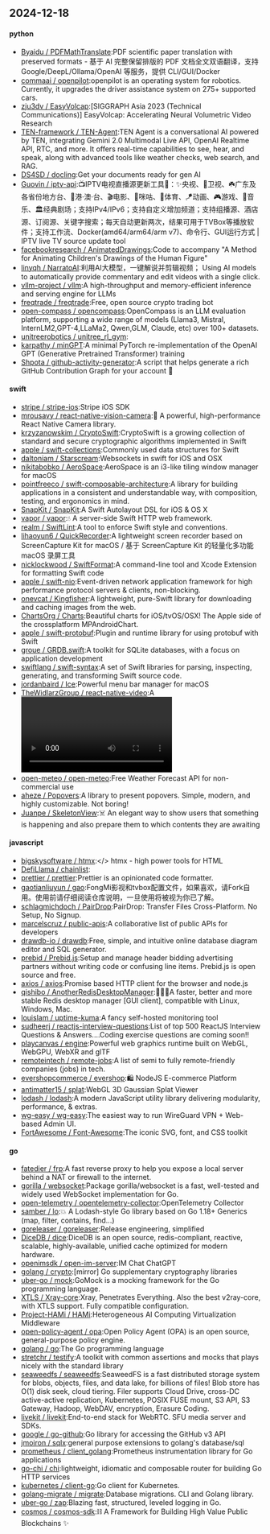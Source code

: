 ## 2024-12-18

#### python
* [Byaidu / PDFMathTranslate](https://github.com/Byaidu/PDFMathTranslate):PDF scientific paper translation with preserved formats - 基于 AI 完整保留排版的 PDF 文档全文双语翻译，支持 Google/DeepL/Ollama/OpenAI 等服务，提供 CLI/GUI/Docker
* [commaai / openpilot](https://github.com/commaai/openpilot):openpilot is an operating system for robotics. Currently, it upgrades the driver assistance system on 275+ supported cars.
* [zju3dv / EasyVolcap](https://github.com/zju3dv/EasyVolcap):[SIGGRAPH Asia 2023 (Technical Communications)] EasyVolcap: Accelerating Neural Volumetric Video Research
* [TEN-framework / TEN-Agent](https://github.com/TEN-framework/TEN-Agent):TEN Agent is a conversational AI powered by TEN, integrating Gemini 2.0 Multimodal Live API, OpenAI Realtime API, RTC, and more. It offers real-time capabilities to see, hear, and speak, along with advanced tools like weather checks, web search, and RAG.
* [DS4SD / docling](https://github.com/DS4SD/docling):Get your documents ready for gen AI
* [Guovin / iptv-api](https://github.com/Guovin/iptv-api):📺IPTV电视直播源更新工具🚀：✨央视、📡卫视、☘️广东及各省份地方台、🌊港·澳·台、🎬电影、🎥咪咕、🏀体育、🪁动画、🎮游戏、🎵音乐、🏛经典剧场；支持IPv4/IPv6；支持自定义增加频道；支持组播源、酒店源、订阅源、关键字搜索；每天自动更新两次，结果可用于TVBox等播放软件；支持工作流、Docker(amd64/arm64/arm v7)、命令行、GUI运行方式 | IPTV live TV source update tool
* [facebookresearch / AnimatedDrawings](https://github.com/facebookresearch/AnimatedDrawings):Code to accompany "A Method for Animating Children's Drawings of the Human Figure"
* [linyqh / NarratoAI](https://github.com/linyqh/NarratoAI):利用AI大模型，一键解说并剪辑视频； Using AI models to automatically provide commentary and edit videos with a single click.
* [vllm-project / vllm](https://github.com/vllm-project/vllm):A high-throughput and memory-efficient inference and serving engine for LLMs
* [freqtrade / freqtrade](https://github.com/freqtrade/freqtrade):Free, open source crypto trading bot
* [open-compass / opencompass](https://github.com/open-compass/opencompass):OpenCompass is an LLM evaluation platform, supporting a wide range of models (Llama3, Mistral, InternLM2,GPT-4,LLaMa2, Qwen,GLM, Claude, etc) over 100+ datasets.
* [unitreerobotics / unitree_rl_gym](https://github.com/unitreerobotics/unitree_rl_gym):
* [karpathy / minGPT](https://github.com/karpathy/minGPT):A minimal PyTorch re-implementation of the OpenAI GPT (Generative Pretrained Transformer) training
* [Shpota / github-activity-generator](https://github.com/Shpota/github-activity-generator):A script that helps generate a rich GitHub Contribution Graph for your account 🤖

#### swift
* [stripe / stripe-ios](https://github.com/stripe/stripe-ios):Stripe iOS SDK
* [mrousavy / react-native-vision-camera](https://github.com/mrousavy/react-native-vision-camera):📸 A powerful, high-performance React Native Camera library.
* [krzyzanowskim / CryptoSwift](https://github.com/krzyzanowskim/CryptoSwift):CryptoSwift is a growing collection of standard and secure cryptographic algorithms implemented in Swift
* [apple / swift-collections](https://github.com/apple/swift-collections):Commonly used data structures for Swift
* [daltoniam / Starscream](https://github.com/daltoniam/Starscream):Websockets in swift for iOS and OSX
* [nikitabobko / AeroSpace](https://github.com/nikitabobko/AeroSpace):AeroSpace is an i3-like tiling window manager for macOS
* [pointfreeco / swift-composable-architecture](https://github.com/pointfreeco/swift-composable-architecture):A library for building applications in a consistent and understandable way, with composition, testing, and ergonomics in mind.
* [SnapKit / SnapKit](https://github.com/SnapKit/SnapKit):A Swift Autolayout DSL for iOS & OS X
* [vapor / vapor](https://github.com/vapor/vapor):💧 A server-side Swift HTTP web framework.
* [realm / SwiftLint](https://github.com/realm/SwiftLint):A tool to enforce Swift style and conventions.
* [lihaoyun6 / QuickRecorder](https://github.com/lihaoyun6/QuickRecorder):A lightweight screen recorder based on ScreenCapture Kit for macOS / 基于 ScreenCapture Kit 的轻量化多功能 macOS 录屏工具
* [nicklockwood / SwiftFormat](https://github.com/nicklockwood/SwiftFormat):A command-line tool and Xcode Extension for formatting Swift code
* [apple / swift-nio](https://github.com/apple/swift-nio):Event-driven network application framework for high performance protocol servers & clients, non-blocking.
* [onevcat / Kingfisher](https://github.com/onevcat/Kingfisher):A lightweight, pure-Swift library for downloading and caching images from the web.
* [ChartsOrg / Charts](https://github.com/ChartsOrg/Charts):Beautiful charts for iOS/tvOS/OSX! The Apple side of the crossplatform MPAndroidChart.
* [apple / swift-protobuf](https://github.com/apple/swift-protobuf):Plugin and runtime library for using protobuf with Swift
* [groue / GRDB.swift](https://github.com/groue/GRDB.swift):A toolkit for SQLite databases, with a focus on application development
* [swiftlang / swift-syntax](https://github.com/swiftlang/swift-syntax):A set of Swift libraries for parsing, inspecting, generating, and transforming Swift source code.
* [jordanbaird / Ice](https://github.com/jordanbaird/Ice):Powerful menu bar manager for macOS
* [TheWidlarzGroup / react-native-video](https://github.com/TheWidlarzGroup/react-native-video):A <Video /> component for react-native
* [open-meteo / open-meteo](https://github.com/open-meteo/open-meteo):Free Weather Forecast API for non-commercial use
* [aheze / Popovers](https://github.com/aheze/Popovers):A library to present popovers. Simple, modern, and highly customizable. Not boring!
* [Juanpe / SkeletonView](https://github.com/Juanpe/SkeletonView):☠️ An elegant way to show users that something is happening and also prepare them to which contents they are awaiting

#### javascript
* [bigskysoftware / htmx](https://github.com/bigskysoftware/htmx):</> htmx - high power tools for HTML
* [DefiLlama / chainlist](https://github.com/DefiLlama/chainlist):
* [prettier / prettier](https://github.com/prettier/prettier):Prettier is an opinionated code formatter.
* [gaotianliuyun / gao](https://github.com/gaotianliuyun/gao):FongMi影视和tvbox配置文件，如果喜欢，请Fork自用。使用前请仔细阅读仓库说明，一旦使用将被视为你已了解。
* [schlagmichdoch / PairDrop](https://github.com/schlagmichdoch/PairDrop):PairDrop: Transfer Files Cross-Platform. No Setup, No Signup.
* [marcelscruz / public-apis](https://github.com/marcelscruz/public-apis):A collaborative list of public APIs for developers
* [drawdb-io / drawdb](https://github.com/drawdb-io/drawdb):Free, simple, and intuitive online database diagram editor and SQL generator.
* [prebid / Prebid.js](https://github.com/prebid/Prebid.js):Setup and manage header bidding advertising partners without writing code or confusing line items. Prebid.js is open source and free.
* [axios / axios](https://github.com/axios/axios):Promise based HTTP client for the browser and node.js
* [qishibo / AnotherRedisDesktopManager](https://github.com/qishibo/AnotherRedisDesktopManager):🚀🚀🚀A faster, better and more stable Redis desktop manager [GUI client], compatible with Linux, Windows, Mac.
* [louislam / uptime-kuma](https://github.com/louislam/uptime-kuma):A fancy self-hosted monitoring tool
* [sudheerj / reactjs-interview-questions](https://github.com/sudheerj/reactjs-interview-questions):List of top 500 ReactJS Interview Questions & Answers....Coding exercise questions are coming soon!!
* [playcanvas / engine](https://github.com/playcanvas/engine):Powerful web graphics runtime built on WebGL, WebGPU, WebXR and glTF
* [remoteintech / remote-jobs](https://github.com/remoteintech/remote-jobs):A list of semi to fully remote-friendly companies (jobs) in tech.
* [evershopcommerce / evershop](https://github.com/evershopcommerce/evershop):🛍️ NodeJS E-commerce Platform
* [antimatter15 / splat](https://github.com/antimatter15/splat):WebGL 3D Gaussian Splat Viewer
* [lodash / lodash](https://github.com/lodash/lodash):A modern JavaScript utility library delivering modularity, performance, & extras.
* [wg-easy / wg-easy](https://github.com/wg-easy/wg-easy):The easiest way to run WireGuard VPN + Web-based Admin UI.
* [FortAwesome / Font-Awesome](https://github.com/FortAwesome/Font-Awesome):The iconic SVG, font, and CSS toolkit

#### go
* [fatedier / frp](https://github.com/fatedier/frp):A fast reverse proxy to help you expose a local server behind a NAT or firewall to the internet.
* [gorilla / websocket](https://github.com/gorilla/websocket):Package gorilla/websocket is a fast, well-tested and widely used WebSocket implementation for Go.
* [open-telemetry / opentelemetry-collector](https://github.com/open-telemetry/opentelemetry-collector):OpenTelemetry Collector
* [samber / lo](https://github.com/samber/lo):💥 A Lodash-style Go library based on Go 1.18+ Generics (map, filter, contains, find...)
* [goreleaser / goreleaser](https://github.com/goreleaser/goreleaser):Release engineering, simplified
* [DiceDB / dice](https://github.com/DiceDB/dice):DiceDB is an open source, redis-compliant, reactive, scalable, highly-available, unified cache optimized for modern hardware.
* [openimsdk / open-im-server](https://github.com/openimsdk/open-im-server):IM Chat ChatGPT
* [golang / crypto](https://github.com/golang/crypto):[mirror] Go supplementary cryptography libraries
* [uber-go / mock](https://github.com/uber-go/mock):GoMock is a mocking framework for the Go programming language.
* [XTLS / Xray-core](https://github.com/XTLS/Xray-core):Xray, Penetrates Everything. Also the best v2ray-core, with XTLS support. Fully compatible configuration.
* [Project-HAMi / HAMi](https://github.com/Project-HAMi/HAMi):Heterogeneous AI Computing Virtualization Middleware
* [open-policy-agent / opa](https://github.com/open-policy-agent/opa):Open Policy Agent (OPA) is an open source, general-purpose policy engine.
* [golang / go](https://github.com/golang/go):The Go programming language
* [stretchr / testify](https://github.com/stretchr/testify):A toolkit with common assertions and mocks that plays nicely with the standard library
* [seaweedfs / seaweedfs](https://github.com/seaweedfs/seaweedfs):SeaweedFS is a fast distributed storage system for blobs, objects, files, and data lake, for billions of files! Blob store has O(1) disk seek, cloud tiering. Filer supports Cloud Drive, cross-DC active-active replication, Kubernetes, POSIX FUSE mount, S3 API, S3 Gateway, Hadoop, WebDAV, encryption, Erasure Coding.
* [livekit / livekit](https://github.com/livekit/livekit):End-to-end stack for WebRTC. SFU media server and SDKs.
* [google / go-github](https://github.com/google/go-github):Go library for accessing the GitHub v3 API
* [jmoiron / sqlx](https://github.com/jmoiron/sqlx):general purpose extensions to golang's database/sql
* [prometheus / client_golang](https://github.com/prometheus/client_golang):Prometheus instrumentation library for Go applications
* [go-chi / chi](https://github.com/go-chi/chi):lightweight, idiomatic and composable router for building Go HTTP services
* [kubernetes / client-go](https://github.com/kubernetes/client-go):Go client for Kubernetes.
* [golang-migrate / migrate](https://github.com/golang-migrate/migrate):Database migrations. CLI and Golang library.
* [uber-go / zap](https://github.com/uber-go/zap):Blazing fast, structured, leveled logging in Go.
* [cosmos / cosmos-sdk](https://github.com/cosmos/cosmos-sdk):⛓️ A Framework for Building High Value Public Blockchains ✨
